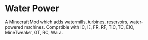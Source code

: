 # Water Power
A Minecraft Mod which adds watermills, turbines, reservoirs, water-powered machines.
Compatible with IC, IE, FR, RF, TiC, TC, EIO, MineTweaker, GT, RC, Waila.